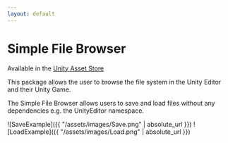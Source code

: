 ```yaml
---
layout: default
---
```


# Simple File Browser

Available in the [Unity Asset Store](https://www.assetstore.unity3d.com/en/#!/content/98451)

This package allows the user to browse the file system in the Unity Editor and their Unity Game.  

The Simple File Browser allows users to save and load files without any dependencies e.g. the UnityEditor namespace.

![SaveExample]({{ "/assets/images/Save.png" | absolute_url }})
![LoadExample]({{ "/assets/images/Load.png" | absolute_url }})